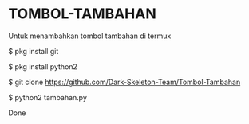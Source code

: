 # TOMBOL-TAMBAHAN
Untuk menambahkan tombol tambahan di termux

$ pkg install git

$ pkg install python2

$ git clone https://github.com/Dark-Skeleton-Team/Tombol-Tambahan

$ python2 tambahan.py

Done
